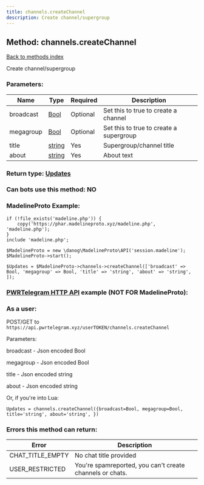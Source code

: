 ```yaml
---
title: channels.createChannel
description: Create channel/supergroup
---
```

## Method: channels.createChannel  
[Back to methods index](index.md)


Create channel/supergroup

### Parameters:

| Name     |    Type       | Required | Description |
|----------|---------------|----------|-------------|
|broadcast|[Bool](../types/Bool.md) | Optional|Set this to true to create a channel|
|megagroup|[Bool](../types/Bool.md) | Optional|Set this to true to create a supergroup|
|title|[string](../types/string.md) | Yes|Supergroup/channel title|
|about|[string](../types/string.md) | Yes|About text|


### Return type: [Updates](../types/Updates.md)

### Can bots use this method: **NO**


### MadelineProto Example:


```
if (!file_exists('madeline.php')) {
    copy('https://phar.madelineproto.xyz/madeline.php', 'madeline.php');
}
include 'madeline.php';

$MadelineProto = new \danog\MadelineProto\API('session.madeline');
$MadelineProto->start();

$Updates = $MadelineProto->channels->createChannel(['broadcast' => Bool, 'megagroup' => Bool, 'title' => 'string', 'about' => 'string', ]);
```

### [PWRTelegram HTTP API](https://pwrtelegram.xyz) example (NOT FOR MadelineProto):



### As a user:

POST/GET to `https://api.pwrtelegram.xyz/userTOKEN/channels.createChannel`

Parameters:

broadcast - Json encoded Bool

megagroup - Json encoded Bool

title - Json encoded string

about - Json encoded string




Or, if you're into Lua:

```
Updates = channels.createChannel({broadcast=Bool, megagroup=Bool, title='string', about='string', })
```

### Errors this method can return:

| Error    | Description   |
|----------|---------------|
|CHAT_TITLE_EMPTY|No chat title provided|
|USER_RESTRICTED|You're spamreported, you can't create channels or chats.|


